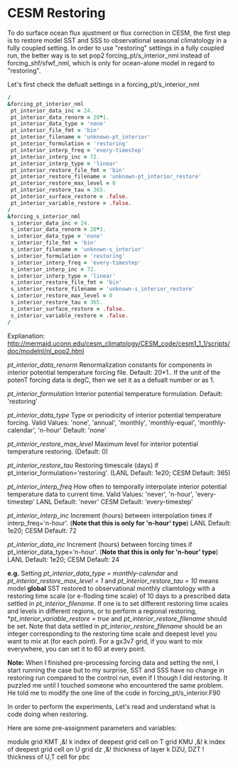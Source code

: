 # CESM Restoring
 
To do surface ocean flux ajustment or flux correction in CESM, the first step is to restore model SST and SSS to observational seasonal climatology in a fully coupled setting. In order to use "restoring" settings in a fully coupled run, the better way is to set pop2 forcing_pt/s_interior_nml instead of forcing_shf/sfwf_nml, which is only for ocean-alone model in regard to "restoring". 

Let's first check the defualt settings in a forcing_pt/s_interior_nml
```fortran
/
&forcing_pt_interior_nml
 pt_interior_data_inc = 24.
 pt_interior_data_renorm = 20*1.
 pt_interior_data_type = 'none'
 pt_interior_file_fmt = 'bin'
 pt_interior_filename = 'unknown-pt_interior'
 pt_interior_formulation = 'restoring'
 pt_interior_interp_freq = 'every-timestep'
 pt_interior_interp_inc = 72.
 pt_interior_interp_type = 'linear'
 pt_interior_restore_file_fmt = 'bin'
 pt_interior_restore_filename = 'unknown-pt_interior_restore'
 pt_interior_restore_max_level = 0
 pt_interior_restore_tau = 365.
 pt_interior_surface_restore = .false.
 pt_interior_variable_restore = .false.
/
&forcing_s_interior_nml
 s_interior_data_inc = 24.
 s_interior_data_renorm = 20*1.
 s_interior_data_type = 'none'
 s_interior_file_fmt = 'bin'
 s_interior_filename = 'unknown-s_interior'
 s_interior_formulation = 'restoring'
 s_interior_interp_freq = 'every-timestep'
 s_interior_interp_inc = 72.
 s_interior_interp_type = 'linear'
 s_interior_restore_file_fmt = 'bin'
 s_interior_restore_filename = 'unknown-s_interior_restore'
 s_interior_restore_max_level = 0
 s_interior_restore_tau = 365.
 s_interior_surface_restore = .false.
 s_interior_variable_restore = .false.
/
```

Explianation:
http://mermaid.uconn.edu/cesm_climatology/CESM_code/cesm1_1_1/scripts/doc/modelnl/nl_pop2.html

*pt_interior_data_renorm*
Renormalization constants for components in interior potential temperature forcing file. Default: 20*1.. If the unit of the potenT forcing data is degC, then we set it as a defualt number or as 1.

*pt_interior_formulation*
Interior potential temperature formulation. Default: 'restoring'

*pt_interior_data_type*
Type or periodicity of interior potential temperature forcing.
Valid Values: 'none', 'annual', 'monthly', 'monthly-equal', 'monthly-calendar', 'n-hour'
Default: 'none'

*pt_interior_restore_max_level*
Maximum level for interior potential temperature restoring. (Default: 0)

*pt_interior_restore_tau*
Restoring timescale (days) if pt_interior_formulation='restoring'. (LANL Default: 1e20; CESM Default: 365)

*pt_interior_interp_freq*
How often to temporally interpolate interior potential temperature data to current time.
Valid Values: 'never', 'n-hour', 'every-timestep'
LANL Default: 'never'
CESM Default: 'every-timestep'

*pt_interior_interp_inc*
Increment (hours) between interpolation times if interp_freq='n-hour'. (**Note that this is only for 'n-hour' type**)
LANL Default: 1e20; CESM Default: 72

*pt_interior_data_inc*
Increment (hours) between forcing times if pt_interior_data_type='n-hour'. (**Note that this is only for 'n-hour' type**)
LANL Default: 1e20; CESM Default: 24

**e.g.** Setting *pt_interior_data_type = monthly-calendar* and *pt_interior_restore_max_level = 1* and *pt_interior_restore_tau = 10* means model **global** SST restored to observational monthly cliamtology with a restoring time scale (or e-floding time scale) of 10 days to a prescribed data settled in *pt_interior_filename*. 
If one is to set different restoring time scales and levels in different regions, or to perform a regional restoring, **pt_interior_variable_restore = true* and *pt_interior_restore_filename* should be set. Note that data settled in *pt_interior_restore_filename* should be an integer corresponding to the restoring time scale and deepest level you want to mix at (for each point). For a gx3v7 grid, if you want to mix everywhere, you can set it to 60 at every point.
 
**Note:** 
When I finished pre-processing forcing data and setting the nml, I start running the case but to my surprise, SST and SSS have no change in restoring run compared to the control run, even if I though I did restoring. It puzzled me until I touched someone who encountered the same problem. He told me to modify the one line of the code in forcing_pt/s_interior.F90 



In order to perform the experiments, Let's read and understand what is code doing when restoring.

Here are some pre-assignment parameters and variables:

module grid
KMT            ,&! k index of deepest grid cell on T grid
KMU            ,&! k index of deepest grid cell on U grid
dz                ,&! thickness of layer k
DZU, DZT               ! thickness of U,T cell for pbc

